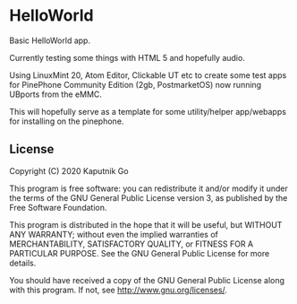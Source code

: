 # HelloWorld

Basic HelloWorld app.

Currently testing some things with HTML 5 and hopefully audio.

Using LinuxMint 20, Atom Editor, Clickable UT etc to create some test apps for PinePhone Community Edition (2gb, PostmarketOS) now running UBports from the eMMC.

This will hopefully serve as a template for some utility/helper app/webapps for installing on the pinephone.

## License

Copyright (C) 2020  Kaputnik Go

This program is free software: you can redistribute it and/or modify it under the terms of the GNU General Public License version 3, as published
by the Free Software Foundation.

This program is distributed in the hope that it will be useful, but WITHOUT ANY WARRANTY; without even the implied warranties of MERCHANTABILITY, SATISFACTORY QUALITY, or FITNESS FOR A PARTICULAR PURPOSE.  See the GNU General Public License for more details.

You should have received a copy of the GNU General Public License along with this program.  If not, see <http://www.gnu.org/licenses/>.
